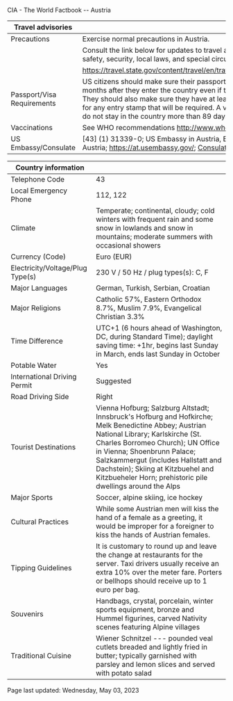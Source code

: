 CIA - The World Factbook -- Austria

| Travel advisories | |
| --- | --- |
| Precautions | Exercise normal precautions in Austria. |
| | Consult the link below for updates to travel advisories and statements on safety, security, local laws, and special circumstances in this country. |
| | <https://travel.state.gov/content/travel/en/traveladvisories/traveladvisories.html> |
| Passport/Visa Requirements | US citizens should make sure their passport will not expire for at least 6 months after they enter the country even if they do not intend to stay that long. They should also make sure they have at least 1 blank page in their passport for any entry stamp that will be required. A visa is not required as long as you do not stay in the country more than 89 days. |
| Vaccinations | See WHO recommendations  <http://www.who.int/> |
| US Embassy/Consulate | [43] (1) 31339-0; US Embassy in Austria, Boltzmanngasse 16, 1090 Vienna, Austria; https://at.usembassy.gov/; ConsulateVienna@state.gov |

| Country information |  |
| --- | --- |
| Telephone Code | 43 |
| Local Emergency Phone | 112, 122 |
| Climate | Temperate; continental, cloudy; cold winters with frequent rain and some snow in lowlands and snow in mountains; moderate summers with occasional showers |
| Currency (Code) | Euro (EUR) |
| Electricity/Voltage/Plug Type(s) | 230 V / 50 Hz / plug types(s): C, F |
| Major Languages | German, Turkish, Serbian, Croatian |
| Major Religions | Catholic 57%, Eastern Orthodox 8.7%, Muslim 7.9%, Evangelical Christian 3.3% |
| Time Difference | UTC+1 (6 hours ahead of Washington, DC, during Standard Time); daylight saving time: +1hr, begins last Sunday in March, ends last Sunday in October |
| Potable Water | Yes |
| International Driving Permit | Suggested |
| Road Driving Side | Right |
| Tourist Destinations | Vienna Hofburg; Salzburg Altstadt; Innsbruck's Hofburg and Hofkirche; Melk Benedictine Abbey; Austrian National Library; Karlskirche (St. Charles Borromeo Church); UN Office in Vienna; Shoenbrunn Palace; Salzkammergut (includes Hallstatt and Dachstein); Skiing at Kitzbuehel and Kitzbueheler Horn; prehistoric pile dwellings around the Alps |
| Major Sports | Soccer, alpine skiing, ice hockey |
| Cultural Practices | While some Austrian men will kiss the hand of a female as a greeting, it would be improper for a foreigner to kiss the hands of Austrian females. |
| Tipping Guidelines | It is customary to round up and leave the change at restaurants for the server. Taxi drivers usually receive an extra 10% over the meter fare. Porters or bellhops should receive up to 1 euro per bag. |
| Souvenirs | Handbags, crystal, porcelain, winter sports equipment, bronze and Hummel figurines, carved Nativity scenes featuring Alpine villages |
| Traditional Cuisine | Wiener Schnitzel --- pounded veal cutlets breaded and lightly fried in butter; typically garnished with parsley and lemon slices and served with potato salad |

Page last updated: Wednesday, May 03, 2023
